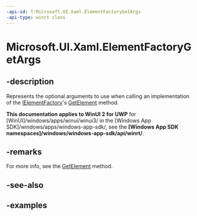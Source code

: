 ```yaml
---
-api-id: T:Microsoft.UI.Xaml.ElementFactoryGetArgs
-api-type: winrt class
---
```


<!-- Class syntax.
public class ElementFactoryGetArgs 
-->

# Microsoft.UI.Xaml.ElementFactoryGetArgs

## -description

Represents the optional arguments to use when calling an implementation of the [IElementFactory](ielementfactory.md)'s [GetElement](ielementfactory_getelement_445960756.md) method.

**This documentation applies to WinUI 2 for UWP** for [WinUI]/windows/apps/winui/winui3/ in the [Windows App SDK]/windows/apps/windows-app-sdk/, see the **[Windows App SDK namespaces]/windows/windows-app-sdk/api/winrt/**.

## -remarks

For more info, see the [GetElement](ielementfactory_getelement_445960756.md) method.

## -see-also

## -examples

